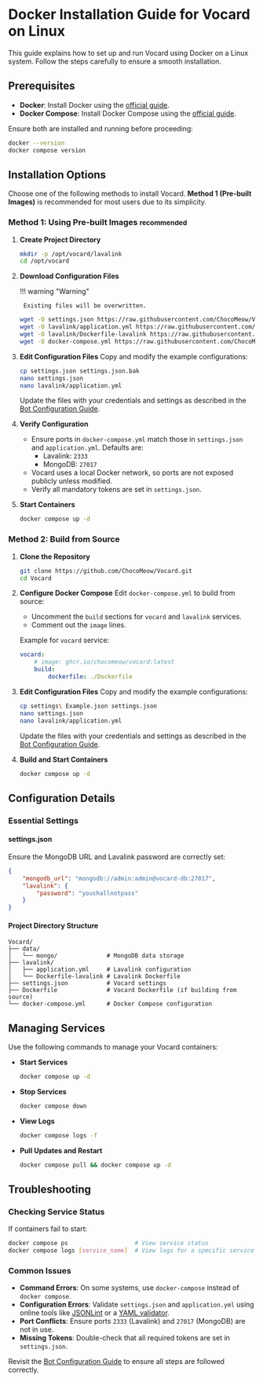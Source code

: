 # Docker Installation Guide for Vocard on Linux

This guide explains how to set up and run Vocard using Docker on a Linux system. Follow the steps carefully to ensure a smooth installation.

## Prerequisites

-   **Docker**: Install Docker using the [official guide](https://docs.docker.com/engine/install/).
-   **Docker Compose**: Install Docker Compose using the [official guide](https://docs.docker.com/compose/install/).

Ensure both are installed and running before proceeding:

```bash
docker --version
docker compose version
```

## Installation Options

Choose one of the following methods to install Vocard. **Method 1 (Pre-built Images)** is recommended for most users due to its simplicity.

### Method 1: Using Pre-built Images <small>recommended</small>

1.  **Create Project Directory**

    ```bash
    mkdir -p /opt/vocard/lavalink
    cd /opt/vocard
    ```

2.  **Download Configuration Files**

    !!! warning "Warning"

         Existing files will be overwritten.

    ```bash
    wget -O settings.json https://raw.githubusercontent.com/ChocoMeow/Vocard/main/settings%20Example.json
    wget -O lavalink/application.yml https://raw.githubusercontent.com/ChocoMeow/Vocard/main/lavalink/application.yml
    wget -O lavalink/Dockerfile-lavalink https://raw.githubusercontent.com/ChocoMeow/Vocard/main/lavalink/Dockerfile-lavalink
    wget -O docker-compose.yml https://raw.githubusercontent.com/ChocoMeow/Vocard/main/docker-compose.yml
    ```

3.  **Edit Configuration Files**
    Copy and modify the example configurations:

    ```bash
    cp settings.json settings.json.bak
    nano settings.json
    nano lavalink/application.yml
    ```

    Update the files with your credentials and settings as described in the [Bot Configuration Guide].

4.  **Verify Configuration**

    - Ensure ports in `docker-compose.yml` match those in `settings.json` and `application.yml`. Defaults are:
        - Lavalink: `2333`
        - MongoDB: `27017`
    - Vocard uses a local Docker network, so ports are not exposed publicly unless modified.
    - Verify all mandatory tokens are set in `settings.json`.

5.  **Start Containers**
    ```bash
    docker compose up -d
    ```

### Method 2: Build from Source

1. **Clone the Repository**

    ```bash
    git clone https://github.com/ChocoMeow/Vocard.git
    cd Vocard
    ```

2. **Configure Docker Compose**
   Edit `docker-compose.yml` to build from source:

    - Uncomment the `build` sections for `vocard` and `lavalink` services.
    - Comment out the `image` lines.

    Example for `vocard` service:

    ```yaml
    vocard:
        # image: ghcr.io/chocomeow/vocard:latest
        build:
            dockerfile: ./Dockerfile
    ```

3. **Edit Configuration Files**
   Copy and modify the example configurations:

    ```bash
    cp settings\ Example.json settings.json
    nano settings.json
    nano lavalink/application.yml
    ```

    Update the files with your credentials and settings as described in the [Bot Configuration Guide].

4. **Build and Start Containers**
    ```bash
    docker compose up -d
    ```

## Configuration Details

### Essential Settings

#### settings.json

Ensure the MongoDB URL and Lavalink password are correctly set:

```json
{
    "mongodb_url": "mongodb://admin:admin@vocard-db:27017",
    "lavalink": {
        "password": "youshallnotpass"
    }
}
```

#### Project Directory Structure

```shell
Vocard/
├── data/
│   └── mongo/              # MongoDB data storage
├── lavalink/
│   ├── application.yml     # Lavalink configuration
│   └── Dockerfile-lavalink # Lavalink Dockerfile
├── settings.json           # Vocard settings
├── Dockerfile              # Vocard Dockerfile (if building from source)
└── docker-compose.yml      # Docker Compose configuration
```

## Managing Services

Use the following commands to manage your Vocard containers:

-   **Start Services**

    ```bash
    docker compose up -d
    ```

-   **Stop Services**

    ```bash
    docker compose down
    ```

-   **View Logs**

    ```bash
    docker compose logs -f
    ```

-   **Pull Updates and Restart**
    ```bash
    docker compose pull && docker compose up -d
    ```

## Troubleshooting

### Checking Service Status

If containers fail to start:

```bash
docker compose ps                   # View service status
docker compose logs [service_name]  # View logs for a specific service (e.g., vocard, lavalink)
```

### Common Issues

-   **Command Errors**: On some systems, use `docker-compose` instead of `docker compose`.
-   **Configuration Errors**: Validate `settings.json` and `application.yml` using online tools like [JSONLint](https://jsonlint.com/) or a [YAML validator](https://www.yamllint.com).
-   **Port Conflicts**: Ensure ports `2333` (Lavalink) and `27017` (MongoDB) are not in use.
-   **Missing Tokens**: Double-check that all required tokens are set in `settings.json`.

Revisit the [Bot Configuration Guide] to ensure all steps are followed correctly.

[Bot Configuration Guide]: ../config